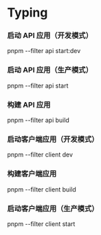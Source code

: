 # Typing

### 启动 API 应用（开发模式）
pnpm --filter api start:dev

### 启动 API 应用（生产模式）
pnpm --filter api start

### 构建 API 应用
pnpm --filter api build

### 启动客户端应用（开发模式）
pnpm --filter client dev

### 构建客户端应用
pnpm --filter client build

### 启动客户端应用（生产模式）
pnpm --filter client start